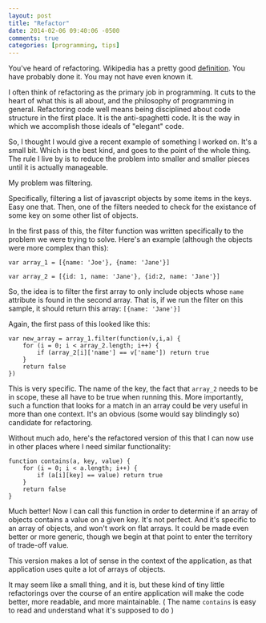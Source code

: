 ```yaml
---
layout: post
title: "Refactor"
date: 2014-02-06 09:40:06 -0500
comments: true
categories: [programming, tips]
---
```

You've heard of refactoring. Wikipedia has a pretty good [definition](http://en.wikipedia.org/wiki/Code_refactoring).
You have probably done it. You may not have even known it.

I often think of refactoring as the primary job in programming. It cuts to the heart of
what this is all about, and the philosophy of programming in general. Refactoring code well
means being disciplined about code structure in the first place. It is the anti-spaghetti code.
It is the way in which we accomplish those ideals of "elegant" code.

So, I thought I would give a recent example of something I worked on. It's a small bit. Which
is the best kind, and goes to the point of the whole thing. The rule I live by is to reduce
the problem into smaller and smaller pieces until it is actually manageable.

My problem was filtering.

Specifically, filtering a list of javascript objects by some items in the keys. Easy one that.
Then, one of the filters needed to check for the existance of some key on some other list of
objects.

In the first pass of this, the filter function was written specifically to the problem we
were trying to solve. Here's an example (although the objects were more complex than this):

    var array_1 = [{name: 'Joe'}, {name: 'Jane'}]
    
    var array_2 = [{id: 1, name: 'Jane'}, {id:2, name: 'Jane'}]

So, the idea is to filter the first array to only include objects whose `name` attribute is
found in the second array. That is, if we run the filter on this sample, it should return this array:
`[{name: 'Jane'}]`

Again, the first pass of this looked like this:

    var new_array = array_1.filter(function(v,i,a) {
        for (i = 0; i < array_2.length; i++) {
            if (array_2[i]['name'] == v['name']) return true
        }
        return false
    })

This is very specific. The name of the key, the fact that `array_2` needs to be in scope, these
all have to be true when running this. More importantly, such a function that looks for a
match in an array could be very useful in more than one context. It's an obvious (some
would say blindingly so) candidate for refactoring.

Without much ado, here's the refactored version of this that I can now use in other places
where I need similar functionality:

    function contains(a, key, value) {
        for (i = 0; i < a.length; i++) {
            if (a[i][key] == value) return true
        }
        return false
    }

Much better! Now I can call this function in order to determine if an array of objects
contains a value on a given key. It's not perfect. And it's specific to an array of
objects, and won't work on flat arrays. It could be made even better or more generic,
though we begin at that point to enter the territory of trade-off value.

This version makes a lot of sense in the context of the application, as that application
uses quite a lot of arrays of objects.

It may seem like a small thing, and it is, but these kind of tiny little refactorings
over the course of an entire application will make the code better, more readable,
and more maintainable. ( The name `contains` is easy to read and understand what
it's supposed to do )
